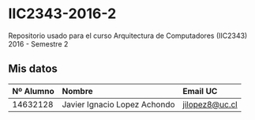 # IIC2343-2016-2
Repositorio usado para el curso Arquitectura de Computadores (IIC2343) 2016 - Semestre 2

## Mis datos

| Nº Alumno    | Nombre              | Email UC      |
|:-------------|:--------------------|:--------------|
| 14632128     | Javier Ignacio Lopez Achondo| jilopez8@uc.cl|
